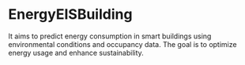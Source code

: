 # EnergyEISBuilding
It aims to predict energy consumption in smart buildings using environmental conditions and occupancy data. The goal is to optimize energy usage and enhance sustainability.
